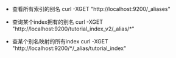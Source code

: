 * 查看所有索引的别名 curl -XGET "http://localhost:9200/_aliases"

* 查询某个index拥有的别名 curl -XGET "http://localhost:9200/tutorial_index_v2/_alias/*"

* 查某个别名映射的所有index curl -XGET "http://localhost:9200/*/_alias/tutorial_index"